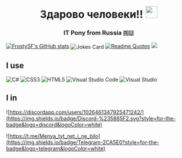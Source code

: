 <h1 align="center"><a>Здарово человеки!!</a> 
<img src="https://github.com/blackcater/blackcater/raw/main/images/Hi.gif" height="32"/></h1>
<h3 align="center">IT Pony from Russia 🇷🇺</h3>

[![FrostySF's GitHub stats](https://github-readme-stats.vercel.app/api?username=FrostySF&hide_border=true&show_icons=true&theme=radical)](https://github.com/anuraghazra/github-readme-stats)
<img align="center" src="https://readme-jokes.vercel.app/api" alt="Jokes Card" />
[![Readme Quotes](https://quotes-github-readme.vercel.app/api?type=horizontal&theme=dark)](https://github.com/piyushsuthar/github-readme-quotes)
![](https://github-profile-summary-cards.vercel.app/api/cards/repos-per-language?username=daniilshat&theme=radical)
<h2>I use</h2>

![C#](https://img.shields.io/badge/c%23-%23239120.svg?style=for-the-badge&logo=c-sharp&logoColor=white)
![CSS3](https://img.shields.io/badge/css3-%231572B6.svg?style=for-the-badge&logo=css3&logoColor=white)
![HTML5](https://img.shields.io/badge/html5-%23E34F26.svg?style=for-the-badge&logo=html5&logoColor=white)
![Visual Studio Code](https://img.shields.io/badge/Visual%20Studio%20Code-0078d7.svg?style=for-the-badge&logo=visual-studio-code&logoColor=white)
![Visual Studio](https://img.shields.io/badge/Visual%20Studio-5C2D91.svg?style=for-the-badge&logo=visual-studio&logoColor=white)
<h2>I in</h2>

![https://discordapp.com/users/1026461347925471242/](https://img.shields.io/badge/Discord-%235865F2.svg?style=for-the-badge&logo=discord&logoColor=white)

![https://t.me/Menya_tyt_net_i_ne_bilo](https://img.shields.io/badge/Telegram-2CA5E0?style=for-the-badge&logo=telegram&logoColor=white)
